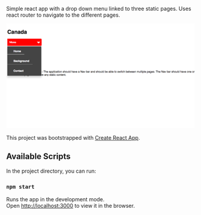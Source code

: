 Simple react app with a drop down menu linked to three static pages.
Uses react router to navigate to the different pages.

!["Screenshot of app and menu"](https://github.com/carlocadiz/KBD-menu/blob/master/docs/menu.png)

This project was bootstrapped with [Create React App](https://github.com/facebook/create-react-app).

## Available Scripts

In the project directory, you can run:

### `npm start`

Runs the app in the development mode.<br>
Open [http://localhost:3000](http://localhost:3000) to view it in the browser.





